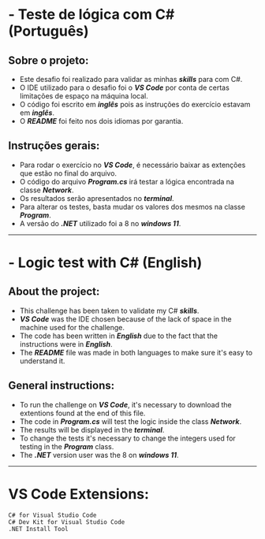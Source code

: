 # - Teste de lógica com C#️ (Português)

## Sobre o projeto:
- Este desafio foi realizado para validar as minhas ***skills*** para com C#.
- O IDE utilizado para o desafio foi o ***VS Code*** por conta de certas limitações de espaço na máquina local.
- O código foi escrito em ***inglês*** pois as instruções do exercício estavam em ***inglês***.
- O ***README*** foi feito nos dois idiomas por garantia.

## Instruções gerais:
- Para rodar o exercício no ***VS Code***, é necessário baixar as extenções que estão no final do arquivo.
- O código do arquivo ***Program.cs*** irá testar a lógica encontrada na classe ***Network***.
- Os resultados serão apresentados no ***terminal***.
- Para alterar os testes, basta mudar os valores dos mesmos na classe ***Program***.
- A versão do ***.NET*** utilizado foi a 8 no ***windows 11***.


----
# - Logic test with C#️ (English)

## About the project:
- This challenge has been taken to validate my C# ***skills***.
- ***VS Code*** was the IDE chosen because of the lack of space in the machine used for the challenge.
- The code has been written in ***English*** due to the fact that the instructions were in ***English***.
- The ***README*** file was made in both languages to make sure it's easy to understand it.

## General instructions:
- To run the challenge on ***VS Code***, it's necessary to download the extentions found at the end of this file.
- The code in ***Program.cs*** will test the logic inside the class ***Network***. 
- The results will be displayed in the ***terminal***.
- To change the tests it's necessary to change the integers used for testing in the ***Program*** class.
- The ***.NET*** version user was the 8 on ***windows 11***.

----
# VS Code Extensions:
```
C# for Visual Studio Code
C# Dev Kit for Visual Studio Code
.NET Install Tool
```